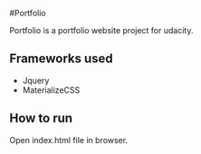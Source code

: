 #Portfolio

Portfolio is a portfolio website project for udacity.

## Frameworks used

* Jquery
* MaterializeCSS

## How to run

Open index.html file in browser.